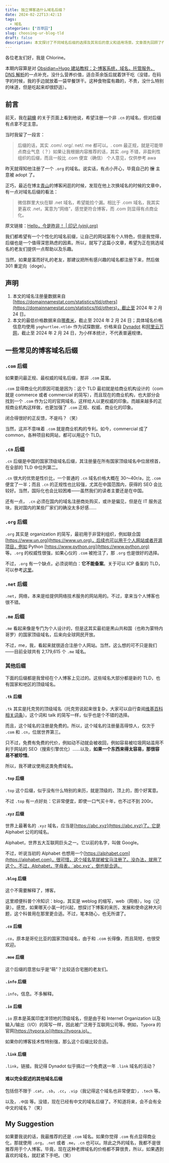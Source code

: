 ```yaml
---
title: 独立博客选什么域名后缀？
date: 2024-02-22T13:42:13
tags:
  - 域名
categories: ["百草园"]
slug: choosing-ur-blog-tld
draft: false
description: 本文探讨了不同域名后缀的选择及其背后的意义和适用场景。文章首先回顾了作者与朋友关于选择域名后缀的交流，随后详细介绍了常见的域名后缀如`.com`、`.cn`、`.org`、`.net`、`.me`等的背景、用途及特点。作者还提到了其他一些较为新颖或特定用途的域名后缀，如`.tk`、`.top`、`.xyz`等，并对每种后缀的优缺点进行了简要分析。最后，作者推荐使用`.com`、`.org`、`.net`或`.me`作为个人博客的域名后缀，强调了选择一个合适且具有个人特色的域名的重要性。
---
```

各位老友们好，我是 Chlorine。

本期内容算是对 [Obsidian+Hugo 建站教程：2-博客系统，域名，托管服务，DNS 解析](how-to-build-a-blog-2.md)的一点补充，没什么营养价值，适合茶余饭后就着饼干吃（没错，在码字的时候，我的手边就放着一袋早餐饼干。这种食物蛮有趣的，不贵，没什么特别的味道，但是吃起来却很舒适）。

## 前言

前天，我在[嗣檙](https://sicheng.taoooist.org/) 的关于页面上看到他说，希望注册一个非 `.cn` 的域名，但对后缀有点拿不定主意。

当时我留了一段言：

> 后缀的话，其实 .com/. org/. net/. me 都可以。. com 最正规，就是可能带点商业气息（？）如果让我根据内容推荐的话，其实 .org 不错，非盈利性组织的后缀，而且一般比 .com 便宜（确信）
> 个人意见，仅供参考 awa

昨天就得知他注册了一个 `.org` 的域名。说实话，有点小开心，毕竟自己的 ~~馊~~ 主意被 adopt 了。

正巧，最近在博主[青山](https://yinji.org/)的博客闲逛的时候，发现在他上次换域名的时候的文章中，有一点对域名后缀的看法：

> 微信群里大伙在聊 .net 域名，希望能捡个漏。相比于 .com 域名，我其实更喜欢 .net，寓意为“网络”，感觉更符合博客，而 .com 则显得有点商业化。

原文链接：[Hello，今是昨非！ | 印记 (yinji.org)](https://yinji.org/5030.html)

我们都希望有一个个性化的域名前缀，让自己的网站富有个人特色，但是我觉得，后缀也是一个值得深思熟虑的因素。所以，就写了这篇小文章，希望为正在挑选域名的老友们提供一点帮助以及乐趣。

当然，如果是富而好礼的老友，那建议把所有感兴趣的域名都注册下来，然后做 301 重定向（doge）。

## 声明

1. 本文的域名注册量数据来自[https://domainnamestat.com/statistics/tld/others](https://domainnamestat.com/statistics/tld/others)，截止至 2024 年 2 月 24 日。
2. 本文的最低价格数据来自[哪煮米](https://nazhumi.com/)，截止至 2024 年 2 月 24 日；具体域名价格信息均使用 `yoghurtlee.<tld>` 作为试探数据，价格来自 [Dynadot](https://dynadot.com/) 和[阿里云万网](https://wanwang.aliyun.com/domain)，截止至 2024 年 2 月 24 日，为小样本统计，不代表普遍规律。

## 一些常见的博客域名后缀

### `.com` 后缀

如果要问最正规、最权威的域名后缀，那非 `.com` 莫属。

`.com` 显得商业化的原因可能是因为：这个 TLD 最初就是给商业机构设计的（com 就是 commerce 或者 commercial 的简写），而且现在的商业机构，也大部分会找到一个 `.com` 作为公司的官网域名，这样给人以更权威的印象。而越来越多的正规商业机构这样做，也更加强了 `.com` 正规、权威、商业化的印象。

闭合得很好的正反馈，不是吗？（笑）

当然，这并不意味着 `.com` 就是商业机构的专利。如今，commercial 成了 common，各种项目和网站，都可以用这个 TLD。

### `.cn` 后缀

`.cn` 后缀是中国的国家顶级域名后缀，其注册量在所有国家顶级域名中位居榜首，在全部的 TLD 中位列第二。

`.cn` 很大的优势是性价比，一个普通的 `.cn` 域名价格大概在 30～40r/a，比 `.com` 便宜了一半；而且 `.cn` 的正规性也比较强，尤其在中国范围内，获得的 SEO 会比较好。当然，国际化也会比较困难——虽然我们的读者主要还是在中国。

还有一点， `.cn` 必须在国内的域名注册商处购买，或许是偏见，但是在 IT 服务这块，我对国内的某些厂家们的确没太多好感……

### `.org` 后缀

`.org` 其实是 organization 的简写，最初用于非营利组织，例如联合国 [https://www.un.org](https://www.un.org)，后续也可以用于个人网站或者开源项目，例如 Python [https://www.python.org](https://www.python.org) 等。`.org` 的权威性很强，如果心仪的 `.com` 被抢注了，那 `.org` 也是很好的选择。

不过，`.org` 有一个缺点，必须说明白：**它不能备案**。关于可以 ICP 备案的 TLD，可以参考[这里](https://domain.miit.gov.cn/)。

### `.net` 后缀

`.net`，网络，本来是给提供网络技术服务的网站用的。不过，拿来当个人博客也很不错。

### `.me` 后缀

`.me` 看起来像是专门为个人设计的，但是这其实最初是黑山共和国（也称为蒙特内哥罗）的国家顶级域名，后来向全球网民开放。

不过，me，我，看起来就很适合注册个人网站。当然，这么想的可不只是我们——目前全球共有 2,179,615 个 `.me` 域名。

### 其他后缀

下面的后缀都是我曾经在个人博客上见过的。这些域名大部分都是新的 TLD，也有国家和地区的顶级域名。

#### `.tk` 后缀

`.tk` 其实是托克劳的顶级域名（托克劳说起来很复杂，大家可以自行查阅[维基百科相关词条](https://zh.wikipedia.org/wiki/%E6%89%98%E5%85%8B%E5%8A%B3)）。这个词和 talk 的简写一样，似乎也是个不错的选择。

而且，这个域名的注册是免费的。所以，这个域名的注册量高得惊人，仅次于 `.com` 和 `.cn`，位居世界第三。

只不过，免费有免费的代价，例如动不动就会被收回，例如容易被垃圾网站滥用不利于网站的 SEO（搜索引擎优化）……以及，**如果一个东西来得太容易，那很容易不被珍惜**。

所以，我不建议使用这类免费域名。

#### `.top` 后缀

`.top` 这个后缀，似乎没有什么特别的来历，就是顶级的，顶上的，图个好寓意。

不过 `.top` 有一点好处：它非常便宜，即使一口气买十年，也不过不到 200r。

#### `.xyz` 后缀

世界上最著名的 `.xyz` 域名，应当是[https://abc.xyz](https://abc.xyz)了。它是 Alphabet 公司的域名。

Alphabet，世界五大互联网巨头之一。它以前的名字，叫做 Google。

不过，听说当初的 Alphabet 也想用一个[https://alphabet.com](https://alphabet.com)，很可惜，这个域名早就被宝马注册了。没办法，就用了这个。不过，Alphabet，字母表，`abc.xyz`，倒也挺合适。

#### `.blog` 后缀

这个不需要解释了，博客。

这里顺便科普个冷知识：blog，其实是 weblog 的缩写，web（网络），log（记录）。感觉，如果哪天小氯一时兴起，想探讨下博客的来历，发展和使命这种大问题，这个科普用在那里更合适。不过，笔本随心，也无所谓了。

#### `.co` 后缀

`.co`，原本是哥伦比亚的国家顶级域名，由于和 `.com` 长得像，而且简短，也很受欢迎。

#### `.moe` 后缀

这个后缀的意思似乎是“萌”？比较适合宅圈的老友们。

#### `.info` 后缀

`.info`，信息。不多解释。

#### `.io` 后缀

`.io` 原本是英属印度洋领地的顶级域名，但是由于和 Internet Organization 以及输入/输出（I/O）的简写一样，因此被广泛用于互联网公司等。例如，Typora 的官网[https://typora.io](https://typora.io)。

如果你的博客技术性特别强，那么这个后缀比较合适。

#### `.link` 后缀

`.link`，链接。我记得 Dynadot 似乎搞过一个免费送一年 `.link` 域名的活动？

#### 难以完全叙述的其他域名后缀

包括但不限于 `.cat`，`.sb`，`.cc`，`.vip`（我记得这个域名也非常便宜），`.tech` 等。

以及，`.中国` 等。没错，现在已经有中文的域名后缀了。不知道将来，会不会有全中文的域名？（笑）

## My Suggestion

如果要我说的话，我最推荐的还是 `.com` 域名。如果你觉得 `.com` 有点显得商业化，那就使用 `.org`，`.net` 或者 `.me`，`.cn` 也可以。除此之外的域名，我都不是很推荐用于个人博客。毕竟，现在这种老牌域名的价格都不算很贵，所以，如果遇到喜欢的域名，就赶紧下手吧。（笑）
